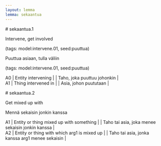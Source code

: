 ```yaml
---
layout: lemma
lemma: sekaantua
---
```


<div class="sense">
# <span class="sensename">sekaantua.1</span>

<span class="description">Intervene, get involved</span>

(tags: model:intervene.01, seed:puuttua)

<span class="description">Puuttua asiaan, tulla väliin</span>

(tags: model:intervene.01, seed:puuttua)

A0 | Entity intervening |   | Taho, joka puuttuu johonkin |  
A1 | Thing intervened in |   | Asia, johon puututaan |  

</div>

<div class="sense">
# <span class="sensename">sekaantua.2</span>

<span class="description">Get mixed up with</span>

<span class="description">Mennä sekaisin jonkin kanssa</span>

A1 | Entity or thing mixed up with something |   | Taho tai asia, joka menee sekaisin jonkin kanssa |  
A2 | Entity or thing with which arg1 is mixed up |   | Taho tai asia, jonka kanssa arg1 menee sekaisin |  

</div>

